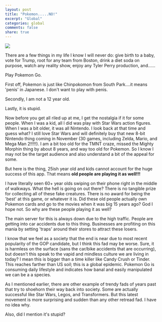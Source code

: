 ```yaml
---
layout: post
title: "Pokemon.....NO!"
excerpt: "Global"
categories: global
comments: false
share: true
---
```


![](http://www.sticktwiddlers.com/wp-content/uploads/2014/10/no-pokemon-banner.png)



There are a few things in my life I know I will never do: give birth to a baby, vote for Trump, root for any team from Boston, drink a diet soda on purpose, watch any reality show, enjoy any Tyler Perry production, and......



Play Pokemon Go.



First off, Pokemon is just like Chinpokomon from South Park....it means 'penis' in Japanese. I don't want to play with penis.


Secondly, I am not a 12 year old.


Lastly, it is stupid.



Now before you get all riled up at me, I get the nostalgia if it for some people. When I was a kid, all I did was play with Star Wars action figures. When I was a bit older, it was all Nintendo. I look back at that time and guess what? I still love Star Wars and will definitely buy that new 8-bit Nintendo thing coming in November (30 games, including Zelda, Mario, and Mega Man 2!!!!!). I am a bit too old for the TMNT craze, missed the Mighty Morphin thing by about 8 years, and way too old for Pokemon. So I know I may not be the target audience and also understand a bit of the appeal for some.

But here is the thing, 25ish year old and kids cannot account for the huge success of this app. That means **old people are playing it as well!!!**


I have literally seen 60+ year olds swiping on their phone right in the middle of walkways. What the hell is going on out there? There is no tangible prize for collecting all of these fake creatures. There is no award for being the 'best' at this game, or whatever it is. Did these old people actually own Pokemon cards and go to the movies when it was big 15 years ago? God I hope not. So why are these people playing it as well? 


The main server for this is always down due to the high traffic. People are getting into car accidents due to this thing. Businesses are profiting on this mania by setting 'traps' around their stores to attract these losers. 


I know that we feel as a society that the end is near due to most recent popularity of the GOP candidate, but I think this fad may be worse. Sure, it is harmless on the surface (sans the car/bike accidents that are occurring), but doesn't this speak to the vapid and mindless culture we are living in today? I mean this is bigger than a time killer like Candy Crush or Tinder. This reaches farther than US soil; this is a global epidemic. Pokemon Go is consuming daily lifestyle and indicates how banal and easily manipulated we can be a a species. 


As I mentioned earlier, there are other example of trendy fads of years past that try to shoehorn their way back into society. Some are actually successful like Star Wars, Legos, and Transformers. But this latest movement is more surprising and sudden than any other retread fad. I have no idea why.


Also, did I mention it's stupid?








